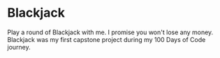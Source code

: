 # Blackjack
Play a round of Blackjack with me. I promise you won't lose any money. 
Blackjack was my first capstone project during my 100 Days of Code journey.
